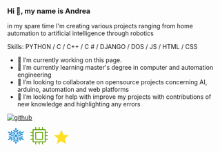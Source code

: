 ### Hi 👋, my name is Andrea

in my spare time I'm creating various projects ranging from home automation to artificial intelligence through robotics

Skills: PYTHON / C / C++ / C # / DJANGO / DOS / JS / HTML / CSS

- 🔭 I’m currently working on this page. 
- 🌱 I’m currently learning master's degree in computer and automation engineering 
- 👯 I’m looking to collaborate on opensource projects concerning AI, arduino, automation and web platforms 
- 🤔 I’m looking for help with improve my projects with contributions of new knowledge and highlighting any errors


[<img src='https://cdn.jsdelivr.net/npm/simple-icons@3.0.1/icons/github.svg' alt='github' height='40'>](https://github.com/125ade)  

<a href='https://archiveprogram.github.com/'><img src='https://raw.githubusercontent.com/acervenky/animated-github-badges/master/assets/acbadge.gif' width='40' height='40'></a> <a href='https://docs.github.com/en/developers'><img src='https://raw.githubusercontent.com/acervenky/animated-github-badges/master/assets/devbadge.gif' width='40' height='40'></a> <a href='https://stars.github.com/'><img src='https://raw.githubusercontent.com/acervenky/animated-github-badges/master/assets/starbadge.gif' width='35' height='35'></a> 


